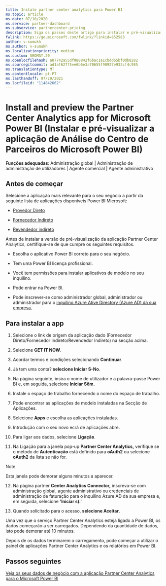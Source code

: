 ```yaml
---
title: Instale partner center analytics para Power BI
ms.topic: article
ms.date: 07/10/2020
ms.service: partner-dashboard
ms.subservice: partnercenter-pricing
description: Siga os passos deste artigo para instalar e pré-visualizar o aplicação Análise do Centro de Parceiros para Power BI (para parceiros diretos na CSP).
fwlink: https://go.microsoft.com/fwlink/?linkid=852583
author: v-sumukh
ms.author: v-sumukh
ms.localizationpriority: medium
ms.custom: SEOMAY.20
ms.openlocfilehash: a07742a55df088842f6bac1a1cbdd65bf0db8282
ms.sourcegitcommit: ad1af627f5ee6b6e3a70655f90927e932cf4c985
ms.translationtype: MT
ms.contentlocale: pt-PT
ms.lasthandoff: 07/29/2021
ms.locfileid: "114842662"
---
```

# <a name="install-and-preview-the-partner-center-analytics-app-for-microsoft-power-bi"></a>Install and preview the Partner Center Analytics app for Microsoft Power BI (Instalar e pré-visualizar a aplicação de Análise do Centro de Parceiros do Microsoft Power BI)


**Funções adequadas**: Administração global | Administração de administração de utilizadores | Agente comercial | Agente administrativo

## <a name="before-you-begin"></a>Antes de começar

Selecione a aplicação mais relevante para o seu negócio a partir da seguinte lista de aplicações disponíveis Power BI Microsoft:

- [Provedor Direto](https://appsource.microsoft.com/product/power-bi/partnercenteranalytics.direct_provider_partner_analytics)

- [Fornecedor Indireto](https://appsource.microsoft.com/product/power-bi/partnercenteranalytics.indirect_provider_partner_analytics)

- [Revendedor indireto](https://appsource.microsoft.com/product/power-bi/partnercenteranalytics.indirect_reseller_partner_analytics)

Antes de instalar a versão de pré-visualização da aplicação Partner Center Analytics, certifique-se de que cumpre os seguintes requisitos.

- Escolha o aplicativo Power BI correto para o seu negócio.

- Tem uma Power BI licença profissional.

- Você tem permissões para instalar aplicativos de modelo no seu inquilino.

- Pode entrar na Power BI.

- Pode inscrever-se como administrador global, administrador ou administrador para o [inquilino Azure Ative Directory (Azure AD) da sua empresa.](azure-active-directory-tenants-and-partner-center.md)

## <a name="to-install-the-app"></a>Para instalar a app

1. Selecione o link de origem da aplicação dado (Fornecedor Direto/Fornecedor Indireto/Revendedor Indireto) na secção acima.

2. Selecione **GET IT NOW**. 

3. Acordar termos e condições selecionando **Continuar**.

4. Já tem uma conta? **selecione Iniciar S-No**.

5. Na página seguinte, insira o nome de utilizador e a palavra-passe Power BI e, em seguida, selecione **Iniciar Sôm.**

6. Instale o espaço de trabalho fornecendo o nome do espaço de trabalho.

7. Pode encontrar as aplicações de modelo instaladas na Secção de Aplicações.

8. Selecione **Apps** e escolha as aplicações instaladas.

9. Introdução com o seu novo ecrã de aplicações abre.

10. Para ligar aos dados, selecione **Ligação**.

11. Na Ligação para a janela pop-up **Partner Center Analytics,** verifique se o método de **Autenticação** está definido para **oAuth2** ou selecione **oAuth2** da lista se não for. 

> [!NOTE]  
>  Esta janela pode demorar alguns minutos a aparecer.

12. Na página partner **Center Analytics Connector,** inscreva-se com administração global, agente administrativo ou credenciais de administração de faturação para o inquilino Azure AD da sua empresa e, em seguida, selecione **'Iniciar s).'**
 
13. Quando solicitado para o acesso, **selecione Aceitar**. 

Uma vez que o serviço Partner Center Analytics esteja ligado a Power BI, os dados começarão a ser carregados. Dependendo da quantidade de dados, isto pode demorar até 10 minutos. 

Depois de os dados terminarem o carregamento, pode começar a utilizar o painel de aplicações Partner Center Analytics e os relatórios em Power BI.

## <a name="next-steps"></a>Passos seguintes

[Veja os seus dados de negócio com a aplicação Partner Center Analytics para o Microsoft Power BI](power-bi-app-for-direct-partners-use.md)

